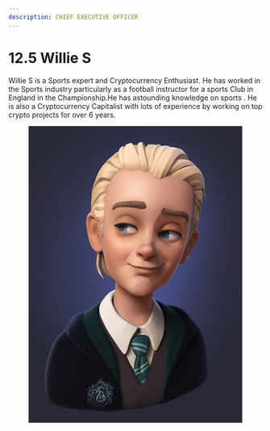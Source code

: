 ```yaml
---
description: CHIEF EXECUTIVE OFFICER
---
```


# 12.5 Willie S

Willie S is a Sports expert and Cryptocurrency Enthusiast. He has worked in the Sports industry particularly as a football instructor for a sports Club in England in the Championship.He has astounding knowledge on sports . He is also a Cryptocurrency Capitalist with lots of experience by working on top crypto projects for over 6 years.

<figure><img src="../.gitbook/assets/IMG_20221021_012109_988.jpg" alt=""><figcaption></figcaption></figure>


